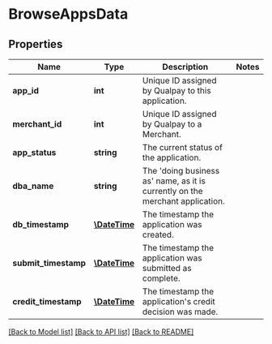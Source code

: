 # BrowseAppsData

## Properties
Name | Type | Description | Notes
------------ | ------------- | ------------- | -------------
**app_id** | **int** | Unique ID assigned by Qualpay to this application. | 
**merchant_id** | **int** | Unique ID assigned by Qualpay to a Merchant. | 
**app_status** | **string** | The current status of the application. | 
**dba_name** | **string** | The &#39;doing business as&#39; name, as it is currently on the merchant application. | 
**db_timestamp** | [**\DateTime**](\DateTime.md) | The timestamp the application was created. | 
**submit_timestamp** | [**\DateTime**](\DateTime.md) | The timestamp the application was submitted as complete. | 
**credit_timestamp** | [**\DateTime**](\DateTime.md) | The timestamp the application&#39;s credit decision was made. | 

[[Back to Model list]](../README.md#documentation-for-models) [[Back to API list]](../README.md#documentation-for-api-endpoints) [[Back to README]](../README.md)


